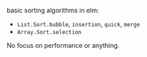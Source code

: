 basic sorting algorithms in elm:
  - `List.Sort.bubble`, `insertion`, `quick`, `merge`
  - `Array.Sort.selection`

No focus on performance or anything.

